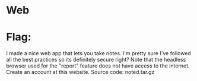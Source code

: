 # Web

# Flag: 

I made a nice web app that lets you take notes. I'm pretty sure I've followed all the best practices so its definitely secure right? Note that the headless browser used for the "report" feature does not have access to the internet. Create an account at this website. Source code: noted.tar.gz


